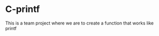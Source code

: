 <h1>C-printf</h1>

<p>This is a team project where we are to create a function that works like printf</p>
